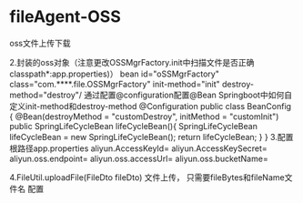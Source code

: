 # fileAgent-OSS
oss文件上传下载

2.封装的oss对象（注意更改OSSMgrFactory.init中扫描文件是否正确 classpath*:app.properties)）
    bean id="oSSMgrFactory" class="com.****.file.OSSMgrFactory" init-method="init" destroy-method="destroy"/
    通过配置@configuration配置@Bean
    Springboot中如何自定义init-method和destroy-method
    @Configuration
    public class BeanConfig {
        @Bean(destroyMethod = "customDestroy", initMethod = "customInit")
        public SpringLifeCycleBean lifeCycleBean(){
            SpringLifeCycleBean lifeCycleBean = new SpringLifeCycleBean();
            return lifeCycleBean;
        }
    }
3.配置根路径app.properties
    aliyun.AccessKeyId=
    aliyun.AccessKeySecret=
    aliyun.oss.endpoint=
    aliyun.oss.accessUrl=
    aliyun.oss.bucketName=
    
4.FileUtil.uploadFile(FileDto fileDto) 文件上传， 只需要fileBytes和fileName文件名
配置   
